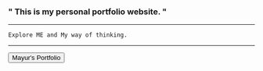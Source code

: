 ### " This is my personal portfolio website. "

***

```
Explore ME and My way of thinking.

```
***

<button name="button" onclick="https://mayur-debu.github.io/Portfolio-Website/">Mayur's Portfolio</button>

